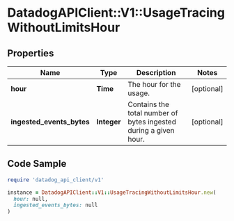 # DatadogAPIClient::V1::UsageTracingWithoutLimitsHour

## Properties

| Name | Type | Description | Notes |
| ---- | ---- | ----------- | ----- |
| **hour** | **Time** | The hour for the usage. | [optional] |
| **ingested_events_bytes** | **Integer** | Contains the total number of bytes ingested during a given hour. | [optional] |

## Code Sample

```ruby
require 'datadog_api_client/v1'

instance = DatadogAPIClient::V1::UsageTracingWithoutLimitsHour.new(
  hour: null,
  ingested_events_bytes: null
)
```

